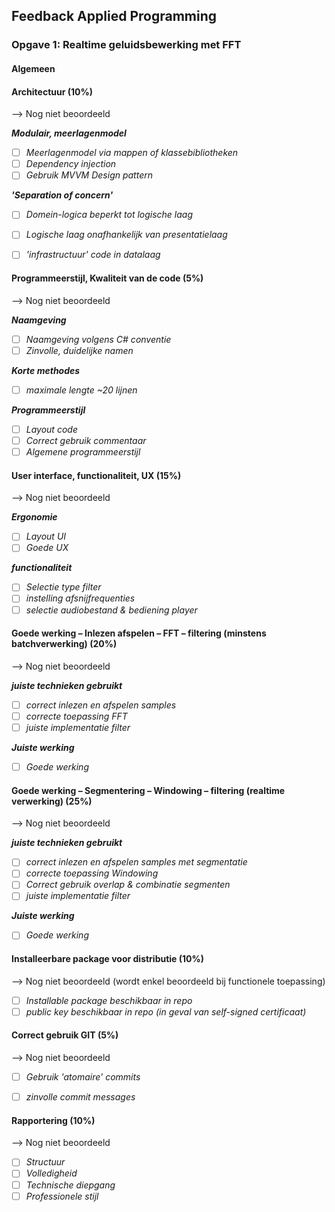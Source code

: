 
## Feedback Applied Programming

### Opgave 1: Realtime geluidsbewerking met FFT

#### Algemeen

#### Architectuur (10%)

--> Nog niet beoordeeld

***Modulair, meerlagenmodel***

- [ ] *Meerlagenmodel via mappen of klassebibliotheken*
- [ ] *Dependency injection*
- [ ] *Gebruik  MVVM Design pattern*

***'Separation of concern'***

- [ ] *Domein-logica beperkt tot logische laag*
- [ ] *Logische laag onafhankelijk van presentatielaag*
- [ ] *'infrastructuur' code in datalaag*


#### Programmeerstijl, Kwaliteit van de code (5%)

--> Nog niet beoordeeld

***Naamgeving***

- [ ] *Naamgeving volgens C# conventie*
- [ ] *Zinvolle, duidelijke namen*

***Korte methodes***

- [ ] *maximale lengte ~20 lijnen*

***Programmeerstijl***

- [ ] *Layout code*
- [ ] *Correct gebruik commentaar*
- [ ] *Algemene programmeerstijl*

#### User interface, functionaliteit, UX (15%) 

--> Nog niet beoordeeld

***Ergonomie***

- [ ] *Layout UI*
- [ ] *Goede UX*

***functionaliteit***

- [ ] *Selectie type filter*
- [ ] *instelling afsnijfrequenties*
- [ ] *selectie audiobestand & bediening player* 

#### Goede werking – Inlezen afspelen – FFT – filtering (minstens batchverwerking) (20%)

--> Nog niet beoordeeld

***juiste technieken gebruikt***

- [ ] *correct inlezen en afspelen samples*
- [ ] *correcte toepassing FFT*
- [ ] *juiste implementatie filter*

***Juiste werking***

- [ ] *Goede werking*

#### Goede werking – Segmentering  – Windowing – filtering (realtime verwerking)  (25%)

--> Nog niet beoordeeld

***juiste technieken gebruikt***

- [ ] *correct inlezen en afspelen samples met segmentatie*
- [ ] *correcte toepassing Windowing*
- [ ] *Correct gebruik overlap & combinatie segmenten*
- [ ] *juiste implementatie filter*

***Juiste werking***

- [ ] *Goede werking*

#### Installeerbare package voor distributie (10%)

--> Nog niet beoordeeld (wordt enkel beoordeeld bij functionele toepassing)

- [ ] *Installable package beschikbaar in repo*
- [ ] *public key beschikbaar in repo (in geval van self-signed certificaat)*

#### Correct gebruik GIT (5%)

--> Nog niet beoordeeld

- [ ] *Gebruik 'atomaire' commits*
- [ ] *zinvolle commit messages*



#### Rapportering (10%)

--> Nog niet beoordeeld

- [ ] *Structuur*
- [ ] *Volledigheid*
- [ ] *Technische diepgang*
- [ ] *Professionele stijl*